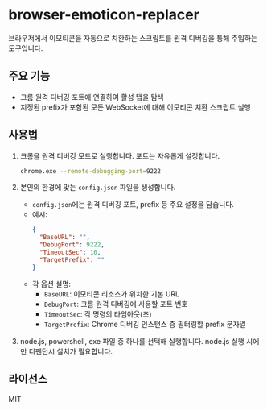 # browser-emoticon-replacer

브라우저에서 이모티콘을 자동으로 치환하는 스크립트를 원격 디버깅을 통해 주입하는 도구입니다.

## 주요 기능

- 크롬 원격 디버깅 포트에 연결하여 활성 탭을 탐색
- 지정된 prefix가 포함된 모든 WebSocket에 대해 이모티콘 치환 스크립트 실행

## 사용법

1. 크롬을 원격 디버깅 모드로 실행합니다. 포트는 자유롭게 설정합니다.
   ```bash
   chrome.exe --remote-debugging-port=9222
   ```
   
2. 본인의 환경에 맞는 `config.json` 파일을 생성합니다.

   - `config.json`에는 원격 디버깅 포트, prefix 등 주요 설정을 담습니다.
   - 예시:
     ```json
     {
       "BaseURL": "",
       "DebugPort": 9222,
       "TimeoutSec": 10,
       "TargetPrefix": ""
     }
     ```
   - 각 옵션 설명:
     - `BaseURL`: 이모티콘 리소스가 위치한 기본 URL
     - `DebugPort`: 크롬 원격 디버깅에 사용할 포트 번호
     - `TimeoutSec`: 각 명령의 타임아웃(초)
     - `TargetPrefix`: Chrome 디버깅 인스턴스 중 필터링할 prefix 문자열

3. node.js, powershell, exe 파일 중 하나를 선택해 실행합니다. node.js 실행 시에만 디펜던시 설치가 필요합니다.

## 라이선스

MIT
